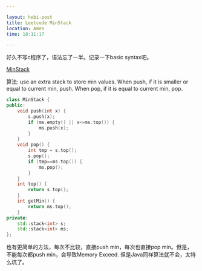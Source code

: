```yaml
---

layout: hebi-post
title: Leetcode MinStack
location: Ames
time: 18:11:17

---
```


好久不写c程序了，语法忘了一半。记录一下basic syntax吧。

[MinStack](https://oj.leetcode.com/problems/min-stack/)

算法: use an extra stack to store min values.
When push, if it is smaller or equal to current min, push.
When pop, if it is equal to current min, pop.

```cpp
class MinStack {
public:
    void push(int x) {
        s.push(x);
        if (ms.empty() || x<=ms.top()) {
            ms.push(x);
        }
    }
    void pop() {
        int tmp = s.top();
        s.pop();
        if (tmp==ms.top()) {
            ms.pop();
        }
    }
    int top() {
        return s.top();
    }
    int getMin() {
        return ms.top();
    }
private:
    std::stack<int> s;
    std::stack<int> ms;
};
```

也有更简单的方法，每次不比较，直接push min，每次也直接pop min。但是，
不能每次都push min，会导致Memory Exceed. 但是Java同样算法就不会，太特么坑了。
